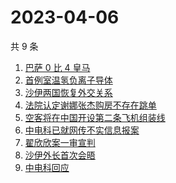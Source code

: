 # 2023-04-06

共 9 条

<!-- BEGIN -->
<!-- 最后更新时间 Thu Apr 06 2023 22:06:36 GMT+0800 (China Standard Time) -->

1. [巴萨 0 比 4 皇马](https://www.zhihu.com/search?q=%E5%B7%B4%E8%90%A8%200%20%E6%AF%94%204%20%E7%9A%87%E9%A9%AC)
1. [首例室温氢负离子导体](https://www.zhihu.com/search?q=%E9%A6%96%E4%BE%8B%E5%AE%A4%E6%B8%A9%E6%B0%A2%E8%B4%9F%E7%A6%BB%E5%AD%90%E5%AF%BC%E4%BD%93)
1. [沙伊两国恢复外交关系](https://www.zhihu.com/search?q=%E6%B2%99%E4%BC%8A%E4%B8%A4%E5%9B%BD%E6%81%A2%E5%A4%8D%E5%A4%96%E4%BA%A4%E5%85%B3%E7%B3%BB)
1. [法院认定谢娜张杰购房不存在跳单](https://www.zhihu.com/search?q=%E6%B3%95%E9%99%A2%E8%AE%A4%E5%AE%9A%E8%B0%A2%E5%A8%9C%E5%BC%A0%E6%9D%B0%E8%B4%AD%E6%88%BF%E4%B8%8D%E5%AD%98%E5%9C%A8%E8%B7%B3%E5%8D%95)
1. [空客将在中国开设第二条飞机组装线](https://www.zhihu.com/search?q=%E7%A9%BA%E5%AE%A2%E5%B0%86%E5%9C%A8%E4%B8%AD%E5%9B%BD%E5%BC%80%E8%AE%BE%E7%AC%AC%E4%BA%8C%E6%9D%A1%E9%A3%9E%E6%9C%BA%E7%BB%84%E8%A3%85%E7%BA%BF)
1. [中电科已就网传不实信息报案](https://www.zhihu.com/search?q=%E4%B8%AD%E7%94%B5%E7%A7%91%E5%B7%B2%E5%B0%B1%E7%BD%91%E4%BC%A0%E4%B8%8D%E5%AE%9E%E4%BF%A1%E6%81%AF%E6%8A%A5%E6%A1%88)
1. [翟欣欣案一审宣判](https://www.zhihu.com/search?q=%E7%BF%9F%E6%AC%A3%E6%AC%A3%E6%A1%88%E4%B8%80%E5%AE%A1%E5%AE%A3%E5%88%A4)
1. [沙伊外长首次会晤](https://www.zhihu.com/search?q=%E6%B2%99%E4%BC%8A%E5%A4%96%E9%95%BF%E9%A6%96%E6%AC%A1%E4%BC%9A%E6%99%A4)
1. [中电科回应](https://www.zhihu.com/search?q=%E4%B8%AD%E7%94%B5%E7%A7%91%E5%9B%9E%E5%BA%94)

<!-- END -->
